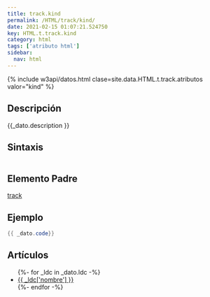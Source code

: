 ```yaml
---
title: track.kind
permalink: /HTML/track/kind/
date: 2021-02-15 01:07:21.524750
key: HTML.t.track.kind
category: html
tags: ['atributo html']
sidebar: 
  nav: html
---
```


{% include w3api/datos.html clase=site.data.HTML.t.track.atributos valor="kind" %}

## Descripción
{{_dato.description }}

## Sintaxis
~~~html
~~~

## Elemento Padre
[track](/HTML/track/)

## Ejemplo
~~~java
{{ _dato.code}}
~~~

## Artículos
<ul>
{%- for _ldc in _dato.ldc -%}
   <li>
       <a href="{{_ldc['url'] }}">{{ _ldc['nombre'] }}</a>
   </li>
{%- endfor -%}
</ul>
